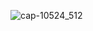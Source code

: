 
![cap-10524_512](https://github.com/somwrks/somwrks/assets/85481905/83581952-413b-41c8-9274-572183cf31a1)

<!--
**somwrks/somwrks** is a ✨ _special_ ✨ repository because its `README.md` (this file) appears on your GitHub profile.

Here are some ideas to get you started:

- 🔭 I’m currently working on ...
- 🌱 I’m currently learning ...
- 👯 I’m looking to collaborate on ...
- 🤔 I’m looking for help with ...
- 💬 Ask me about ...
- 📫 How to reach me: ...
- 😄 Pronouns: ...
- ⚡ Fun fact: ...
-->
